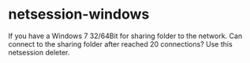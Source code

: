 # netsession-windows
If you have a Windows 7 32/64Bit for sharing folder to the network. Can connect to the sharing folder after reached 20 connections? Use this netsession deleter.
